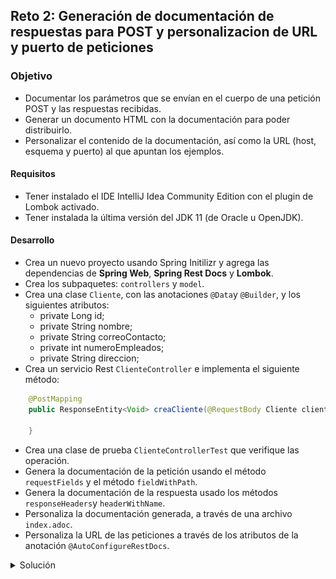 ## Reto 2: Generación de documentación de respuestas para POST y personalizacion de URL y puerto de peticiones

### Objetivo

- Documentar los parámetros que se envían en el cuerpo de una petición POST y las respuestas recibidas.
- Generar un documento HTML con la documentación para poder distribuirlo.
- Personalizar el contenido de la documentación, así como la URL (host, esquema y puerto) al que apuntan los ejemplos.

#### Requisitos
- Tener instalado el IDE IntelliJ Idea Community Edition con el plugin de Lombok activado.
- Tener instalada la última versión del JDK 11 (de Oracle u OpenJDK).


#### Desarrollo
- Crea un nuevo proyecto usando Spring Initilizr y agrega las dependencias de **Spring Web**, **Spring Rest Docs** y **Lombok**.
- Crea los subpaquetes: `controllers` y `model`.
- Crea una clase `Cliente`, con las anotaciones `@Data`y `@Builder`, y los siguientes atributos:
    - private Long id;
    - private String nombre;
    - private String correoContacto;
    - private int numeroEmpleados;
    - private String direccion;
- Crea un servicio Rest `ClienteController` e implementa el siguiente método:
```java
    @PostMapping
    public ResponseEntity<Void> creaCliente(@RequestBody Cliente cliente) {

    }
```
- Crea una clase de prueba `ClienteControllerTest` que verifique las operación.
- Genera la documentación de la petición usando el método `requestFields` y el método `fieldWithPath`.
- Genera la documentación de la respuesta usado los métodos `responseHeaders`y `headerWithName`.
- Personaliza la documentación generada, a través de una archivo `index.adoc`.
- Personaliza la URL de las peticiones a través de los atributos de la anotación `@AutoConfigureRestDocs`.

<details>
	<summary>Solución</summary>


1. Crea un proyecto Maven usando Spring Initializr desde el IDE IntelliJ Idea.

2. En la ventana que se abre selecciona las siguientes opciones:
- Grupo, artefacto y nombre del proyecto.
- Tipo de proyecto: **Maven Project**.
- Lenguaje: **Java**.
- Forma de empaquetar la aplicación: **jar**.
- **Versión de Java: 11**.

3. En la siguiente ventana elige **Spring Web**, **Spring Rest Docs**, y **Lombok** como dependencias del proyecto. En automático se agregarán también las dependencias para realizar pruebas unitarias.

4. Dale un nombre y una ubicación al proyecto y presiona el botón *Finish*.

5. En el proyecto que se acaba de crear debes tener el siguiente paquete `org.bedu.java.backend.sesion8.reto2`. Dentro crea los subpaquetes: `controllers` y `model`.

6. Dentro del paquete `model` crea una clase llamada `Cliente` de la siguiente forma:
```java
@Data
@Builder
public class Cliente {
    private Long id;
    private String nombre;
    private String correoContacto;
    private int numeroEmpleados;
    private String direccion;
}

```

7. En el paquete `controllers` crea una clase llamada `ClienteController` que represente un servicio REST de Spring:
```java
@RestController
@RequestMapping("/cliente")
public class ClienteController {

}
```

8. Coloca un método dentro de esta clase que regresará un `Cliente`.
```java
    @PostMapping
    public ResponseEntity<Void> creaCliente(@Validated @RequestBody Cliente cliente){
        return ResponseEntity.created(URI.create("1")).build();
    }
```

9. En el directorio de pruebas de Maven agrega una nueva clase llamada `ClienteControllerTest`. Decora la nueva clase con las anotaciones `@AutoConfigureRestDocs` y `@WebMvcTest(ClienteController.class)`. 
```java
@AutoConfigureRestDocs
@WebMvcTest(ClienteController.class)
class ClienteControllerTest {

}
```

10. Agrega una instancia de tipo `MockMvc` y decórala con la anotación `@Autowired`:

```java
    @Autowired
    private MockMvc mockMvc;
```

11. Crea un método llamado `obtenClienteTest` para verificar la obtención del cliente:
```java
    @Test
    void creaClienteTest() throws Exception {
        Cliente clienteParametro = Cliente.builder().nombre("Nombre").direccion("Direccion").numeroEmpleados(10).correoContacto("contacto@cliente.com").build();

        mockMvc.perform(post("/cliente")
                .contentType(MediaType.APPLICATION_JSON)
                .content(new ObjectMapper().writeValueAsString(clienteParametro)))
                .andExpect(status().isCreated())

    }
```
12. Ejecuta la prueba, esta debe pasar de forma correcta.

13. Indica en la prueba que esta debe generar documentación, y que la misma se debe colocar en el directrio `cliente/get-cliente`. Se documentarán los parámetros de la petición (en este caso el parámetro `clienteId`).
```java
     @Test
    void creaClienteTest() throws Exception {
        Cliente clienteParametro = Cliente.builder().nombre("Nombre").direccion("Direccion").numeroEmpleados(10).correoContacto("contacto@cliente.com").build();

        mockMvc.perform(post("/cliente")
                .contentType(MediaType.APPLICATION_JSON)
                .content(new ObjectMapper().writeValueAsString(clienteParametro)))
                .andExpect(status().isCreated())

                .andDo(document("cliente/post-cliente",
                        requestFields(
                                fieldWithPath("id").description("El identificador del nuevo cliente"),
                                fieldWithPath("nombre").description("El nombre del cliente"),
                                fieldWithPath("direccion").description("La dirección del cliente"),
                                fieldWithPath("correoContacto").description("La dirección de correo electrónico de contacto"),
                                fieldWithPath("numeroEmpleados").description("El número de personas que trabajan en las oficinas e cliente")
                        ),
                        responseHeaders(
                                headerWithName("Location").description("La ubicación del recurso (su identificador generado")
                        ))
                );
    }
```

14. Ejecuta la prueba haciendo nuevamente. En el directorio `target` se ha creado un subdirectorio `generated-snippets` y adentro de este un conjunto de archivos `.adoc`, Estos contienen la información generada de la ejecución de la prueba.

![imagen](img/img_03.png)

15. Modifica la anotación `@AutoConfigureRestDocs` de la siguiente forma: 

`@AutoConfigureRestDocs(uriScheme = "https", uriHost = "bedu.org/rest", uriPort = 80)`

16. Dentro del directorio de código fuente de la aplicación crea un subdirectorio `docs` y dentro otro subdirectorio `asciidocs`. Adentro de este crea un archivo llamado `index.adoc`:

17. Coloca el siguiente contenido dentro del archivo:
```adoc
= Curso de Java Backend en Bedu
Bedu ORG <contacto@bedu.org> 1.0.0;
:doctype: book
:icons: font
:source-highlighter: highlightjs
:toc: left
:toclevels: 4
:sectlinks:
:sectnums:

[[resumen]]
= Resumen
Este curso muestra el desarrollo de un API usando Spring Framework, con sus módulos Spring Boot, Spring Data JPA y Spring REST Docs.


[[verbos-http]]
== Verbos HTTP

Este curso trate de adherirse lo más posible al estándar RESTful aprovechando las capacidades del protocolo de HTTP
y siguiendo las convenciones HTTP en su uso de los verbos HTTP.

|===
| Verbo | Uso

| `GET`
| Recuperar un recurso

| `POST`
| Crea un nuevo recurso

| `PUT`
| Actualizar un recurso existente, incluyendo actualizaciones parciales

| `DELETE`
| Eliminar un recurso existente
|===

Este curso trate de adherirse lo más posible al estándar RESTful en el uso de los códigos de estátus HTTP.

|===
| Code | uso

| `200 OK`
| La petición se completó exitosamente

| `201 Created`
| Se creó un nuevo recurso. La URL del reurso está disponible en la cabecera `Location` de la respuesta

| `204 No Content`
| Se aplicó correctamente la actualización de un recurso

| `400 Bad Request`
| La petición está formada de forma incorrecta. El cuerpo de la respuesta incluirá el error, proporcionando más información

| `404 Not Found`
| El recurso especificado no existe
|===


[[clientes]]
== Clientes

=== POST nuevo cliente
Crea un nuevo cliente

==== Ejemplo de petición
include::{snippets}/cliente/post-cliente/http-request.adoc[]

==== Ejemplo de respuesta
include::{snippets}/cliente/post-cliente/http-response.adoc[]

==== Ejemplo usando CURL
include::{snippets}/cliente/post-cliente/curl-request.adoc[]


```

18. En el archivo `pom.xml` del proyecto busca, en la sección de plugins, el plugin `asciidoctor-maven-plugin` y colola las siguientes elementos dentro de la etiqueta `<configuration>`:

```xml
    <sourceDocumentName>index.adoc</sourceDocumentName>
    <attributes>
        <snippets>${project.build.directory}/generated-snippets</snippets>
    </attributes>
    <sourceDirectory>src/docs/asciidocs</sourceDirectory>
    <outputDirectory>target/generated-docs</outputDirectory>
```

El plugin debe uedar de la siguiente forma:
```xml
            <plugin>
                <groupId>org.asciidoctor</groupId>
                <artifactId>asciidoctor-maven-plugin</artifactId>
                <version>1.5.8</version>
                <executions>
                    <execution>
                        <id>generate-docs</id>
                        <phase>prepare-package</phase>
                        <goals>
                            <goal>process-asciidoc</goal>
                        </goals>
                        <configuration>
                            <backend>html</backend>
                            <sourceDocumentName>index.adoc</sourceDocumentName>
                            <attributes>
                                <snippets>${project.build.directory}/generated-snippets</snippets>
                            </attributes>
                            <sourceDirectory>src/docs/asciidocs</sourceDirectory>
                            <outputDirectory>target/generated-docs</outputDirectory>
                        </configuration>
                    </execution>
                </executions>
                <dependencies>
                    <dependency>
                        <groupId>org.springframework.restdocs</groupId>
                        <artifactId>spring-restdocs-asciidoctor</artifactId>
                        <version>${spring-restdocs.version}</version>
                    </dependency>
                </dependencies>
            </plugin>
```

19. Ejecuta nuevamente la prueba. Dentro del directorio `target` debe haberse creado un subdirectorio `generated-docs` y dentro de este un archivo llamado `index.html`.

![imagen](img/img_06.png)

20. Abre este archivo en un navegador. La página con la documentación debe verse de la siguiente forma:

![imagen](img/img_07.png)

</details>
